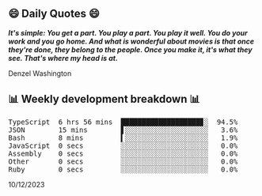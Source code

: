 ## 😄 Daily Quotes 😄

_**It's simple: You get a part. You play a part. You play it well. You do your work and you go home. And what is wonderful about movies is that once they're done, they belong to the people. Once you make it, it's what they see. That's where my head is at.**_

Denzel Washington



## 📊 Weekly development breakdown 📊

<pre>TypeScript  6 hrs 56 mins  ███████████████████▊░  94.5%
JSON        15 mins        ▋░░░░░░░░░░░░░░░░░░░░   3.6%
Bash        8 mins         ▍░░░░░░░░░░░░░░░░░░░░   1.9%
JavaScript  0 secs         ░░░░░░░░░░░░░░░░░░░░░   0.0%
Assembly    0 secs         ░░░░░░░░░░░░░░░░░░░░░   0.0%
Other       0 secs         ░░░░░░░░░░░░░░░░░░░░░   0.0%
Ruby        0 secs         ░░░░░░░░░░░░░░░░░░░░░   0.0%</pre>

10/12/2023